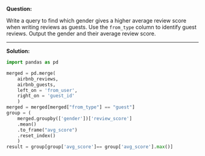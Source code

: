 **Question:**

Write a query to find which gender gives a higher average review score when writing reviews as guests. Use the `from_type` column to identify guest reviews. Output the gender and their average review score.

-------------------------------------------------------------------
**Solution:**
```python
import pandas as pd

merged = pd.merge(
    airbnb_reviews,
    airbnb_guests,
    left_on = 'from_user',
    right_on = 'guest_id'
    )
merged = merged[merged["from_type"] == "guest"]
group = (
    merged.groupby(['gender'])['review_score']
    .mean()
    .to_frame("avg_score")
    .reset_index()
    )
result = group[group['avg_score']== group['avg_score'].max()]
```